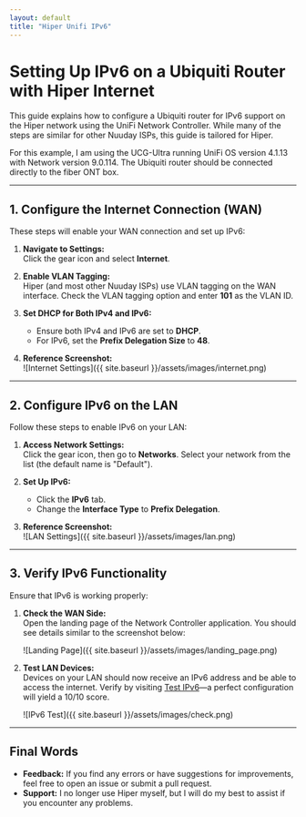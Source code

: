 ```yaml
---
layout: default
title: "Hiper Unifi IPv6"
---
```


# Setting Up IPv6 on a Ubiquiti Router with Hiper Internet

This guide explains how to configure a Ubiquiti router for IPv6 support on the Hiper network using the UniFi Network Controller. While many of the steps are similar for other Nuuday ISPs, this guide is tailored for Hiper.

For this example, I am using the UCG-Ultra running UniFi OS version 4.1.13 with Network version 9.0.114. The Ubiquiti router should be connected directly to the fiber ONT box.

---

## 1. Configure the Internet Connection (WAN)

These steps will enable your WAN connection and set up IPv6:

1. **Navigate to Settings:**  
   Click the gear icon and select **Internet**.

2. **Enable VLAN Tagging:**  
   Hiper (and most other Nuuday ISPs) use VLAN tagging on the WAN interface. Check the VLAN tagging option and enter **101** as the VLAN ID.

3. **Set DHCP for Both IPv4 and IPv6:**  
   - Ensure both IPv4 and IPv6 are set to **DHCP**.
   - For IPv6, set the **Prefix Delegation Size** to **48**.

4. **Reference Screenshot:**  
   ![Internet Settings]({{ site.baseurl }}/assets/images/internet.png)

---

## 2. Configure IPv6 on the LAN

Follow these steps to enable IPv6 on your LAN:

1. **Access Network Settings:**  
   Click the gear icon, then go to **Networks**. Select your network from the list (the default name is "Default").

2. **Set Up IPv6:**  
   - Click the **IPv6** tab.
   - Change the **Interface Type** to **Prefix Delegation**.

3. **Reference Screenshot:**  
   ![LAN Settings]({{ site.baseurl }}/assets/images/lan.png)

---

## 3. Verify IPv6 Functionality

Ensure that IPv6 is working properly:

1. **Check the WAN Side:**  
   Open the landing page of the Network Controller application. You should see details similar to the screenshot below:
   
   ![Landing Page]({{ site.baseurl }}/assets/images/landing_page.png)

2. **Test LAN Devices:**  
   Devices on your LAN should now receive an IPv6 address and be able to access the internet. Verify by visiting [Test IPv6](https://test-ipv6.csclub.uwaterloo.ca/)—a perfect configuration will yield a 10/10 score.
   
   ![IPv6 Test]({{ site.baseurl }}/assets/images/check.png)

---

## Final Words

- **Feedback:** If you find any errors or have suggestions for improvements, feel free to open an issue or submit a pull request.
- **Support:** I no longer use Hiper myself, but I will do my best to assist if you encounter any problems.

